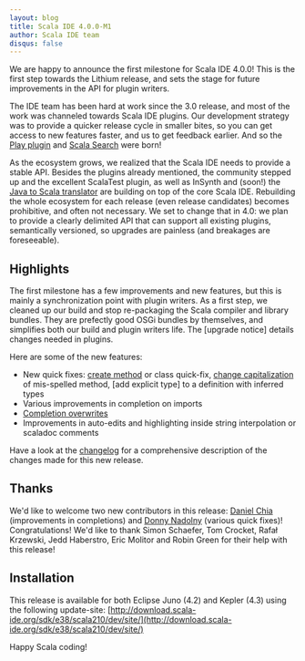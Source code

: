```yaml
---
layout: blog
title: Scala IDE 4.0.0-M1
author: Scala IDE team
disqus: false
---
```


We are happy to announce the first milestone for Scala IDE 4.0.0! This is the first step towards the Lithium release, and sets the stage for future improvements in the API for plugin writers.

The IDE team has been hard at work since the 3.0 release, and most of the work was channeled towards Scala IDE plugins. Our development strategy was to provide a quicker release cycle in smaller bites, so you can get access to new features faster, and us to get feedback earlier. And so the [Play plugin][play-ide] and [Scala Search][scala-search] were born!

As the ecosystem grows, we realized that the Scala IDE needs to provide a stable API. Besides the plugins already mentioned, the community stepped up and the excellent ScalaTest plugin, as well as InSynth and (soon!) the [Java to Scala translator][java-scala] are building on top of the core Scala IDE. Rebuilding the whole ecosystem for each release (even release candidates) becomes prohibitive, and often not necessary. We set to change that in 4.0: we plan to provide a clearly delimited API that can support all existing plugins, semantically versioned, so upgrades are painless (and breakages are foreseeable).

## Highlights

The first milestone has a few improvements and new features, but this is mainly a synchronization point with plugin writers. As a first step, we cleaned up our build and stop re-packaging the Scala compiler and library bundles. They are prefectly good OSGi bundles by themselves, and simplifies both our build and plugin writers life. The [upgrade notice] details changes needed in plugins.

Here are some of the new features:

* New quick fixes: [create method][create-method-qf] or class quick-fix, [change capitalization][change-type] of mis-spelled method, [add explicit type] to a definition with inferred types
* Various improvements in completion on imports
* [Completion overwrites][completion-overwrites]
* Improvements in auto-edits and highlighting inside string interpolation or scaladoc comments

Have a look at the [changelog][changelog] for a comprehensive description of the changes made for this new release.

## Thanks

We'd like to welcome two new contributors in this release: [Daniel Chia][danchia] (improvements in completions) and [Donny Nadolny][dnadolny] (various quick fixes)! Congratulations! We'd like to thank Simon Schaefer, Tom Crocket, Rafał Krzewski, Jedd Haberstro, Eric Molitor and Robin Green for their help with this release!

## Installation

This release is available for both Eclipse Juno (4.2) and Kepler (4.3) using the following update-site: [http://download.scala-ide.org/sdk/e38/scala210/dev/site/](http://download.scala-ide.org/sdk/e38/scala210/dev/site/)

Happy Scala coding!

[changelog]: http://scala-ide.org/docs/changelog.html
[play-ide]: https://github.com/scala-ide/scala-ide-play2/wiki
[scala-search]: https://github.com/scala-ide/scala-search/wiki/Features
[java-scala]: https://github.com/dnadolny/java-to-scala-plugin
[create-method-qf]: http://scala-ide.org/docs/4.0.x/features/typingviewing/quick-fixes.html
[change-type]: http://scala-ide.org/docs/4.0.x/features/typingviewing/quick-fixes.html#Change_Capitalization
[completion-overwrites]: http://scala-ide.org/docs/4.0.x/features/typingviewing/code-completion.html#Completion_overwrites
[danchia]: https://twitter.com/DanielChiaJH
[dnadolny]: https://github.com/dnadolny